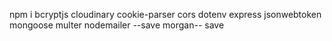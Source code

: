 npm i bcryptjs cloudinary cookie-parser cors dotenv express jsonwebtoken mongoose multer nodemailer --save
morgan-- save